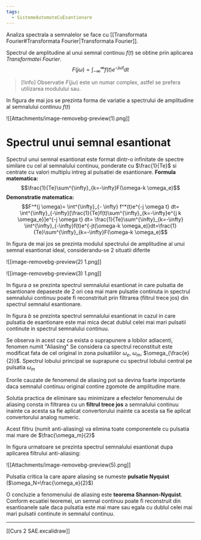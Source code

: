 ```yaml
---
tags:
  - SistemeAutomateCuEsantionare
---
```


Analiza spectrala a semnalelor se face cu [[Transformata Fourier#Transformata Fourier|Transformata Fourier]]. 

Spectrul de amplitudine al unui semnal continuu $f(t)$ se obtine prin aplicarea *Transformatei Fourier*.
$$F(j \omega)= \int^{\infty}_{-\infty}f(t)e^{-j \omega t}dt$$
>[!info] Observatie
>$F(j \omega)$ este un numar complex, astfel se prefera utilizarea modulului sau.

In figura de mai jos se prezinta forma de variatie a spectrului de amplitudine al semnalului continuu $f(t)$

![[Attachments/image-removebg-preview(1).png]]

# Spectrul unui semnal esantionat
Spectrul unui semnal esantionat este format dintr-o infinitate de spectre similare cu cel al semnalului continuu, ponderate cu $\frac{1}{Te}$ si centrate cu valori multiplu intreg al pulsatiei de esantionare.
**Formula matematica:**
$$\frac{1}{Te}\sum^{\infty}_{k=-\infty}F(\omega-k \omega_e)$$
**Demonstratie matematica:**
$$F^*(j \omega)= \int^{\infty}_{- \infty} f^*(t)e^{-j \omega t} dt= \int^{\infty}_{-\infty}[\frac{1}{Te}f(t)\sum^{\infty}_{k=-\infty}e^{j k \omega_e}]e^{-j \omega t} dt= \frac{1}{Te}\sum^{\infty}_{k=-\infty} \int^{\infty}_{-\infty}f(t)e^{-jt(\omega-k \omega_e)}dt=\frac{1}{Te}\sum^{\infty}_{k=-\infty}F(\omega-k \omega_e)$$

In figura de mai jos se prezinta modulul spectrului de amplitudine al unui semnal esantionat ideal, considerandu-se 2 situatii diferite

![[image-removebg-preview(2) 1.png]]

![[image-removebg-preview(3) 1.png]]

In figura *a* se prezinta spectrul semnalului esantionat in care pulsatia de esantionare depaseste de 2 ori cea mai mare pulsatie continuta in spectrul semnalului continuu poate fi reconstrituit prin filtrarea (filtrul trece jos) din spectrul semnalul esantionare.

In figura *b* se prezinta spectrul semnalului esantionat in cazul in care pulsatia de esantionare este mai mica decat dublul celei mai mari pulsatii continute in spectrul semnalului continuu.

Se observa in acest caz ca exista o suprapunere a lobilor adiacenti, fenomen numit "Aliasing"
Se considera ca spectrul reconstituit este modificat fata de cel original in zona pulsatiilor $\omega_e$, $\omega_m$, $\omega_{\frac{e}{2}}$.
Spectrul lobului principal se suprapune cu spectrul lobului central pe pulsatia $\omega_m$

Erorile cauzate de fenomenul de aliasing pot sa devina foarte importante daca semnalul continuu original contine zgomote de amplitudine mare.

Solutia practica de eliminare sau minimizare a efectelor fenomenului de aliasing consta in filtrarea cu un **filtrul trece jos** a semnalului continuu inainte ca acesta sa fie aplicat convertorului inainte ca acesta sa fie aplicat convertorului analog numeric.

Acest filtru (numit anti-aliasing) va elimina toate componentele cu pulsatia mai mare de $\frac{\omega_m}{2}$

In figura urmatoare se prezinta spectrul semnalului esantionat dupa aplicarea filtrului anti-aliasing:

![[Attachments/image-removebg-preview(5).png]]

Pulsatia critica la care apare aliasing se numeste **pulsatie Nyquist** ($\omega_N=\frac{\omega_e}{2}$)

O concluzie a fenomenului de aliasing este **teorema Shannon-Nyquist**.
Conform ecuatiei teoremei, un semnal continuu poate fi reconstruit din esantioanele sale daca pulsatia este mai mare sau egala cu dublul celei mai mari pulsatii continute in semnalul continuu.
 
 ---
 [[Curs 2 SAE.excalidraw]]